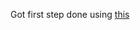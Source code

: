 Got first step done using [this](https://developers.arcgis.com/javascript/latest/tutorials/display-a-map-component/) 